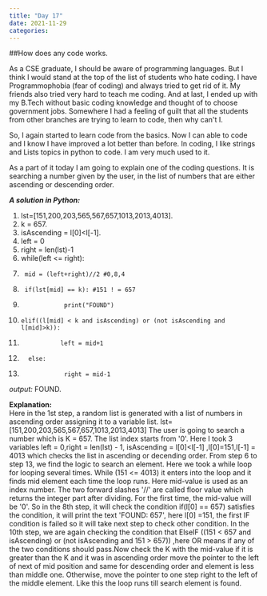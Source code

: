 ```yaml
---
title: "Day 17"
date: 2021-11-29
categories:
---
```


##How does any code works.

As a CSE graduate, I should be aware of programming languages. But I think I would stand at the top of the list of students who hate coding. I have Programmophobia (fear of coding) and always tried to get rid of it. My friends also tried very hard to teach me coding. And at last, I ended up with my B.Tech without basic coding knowledge and thought of to choose government jobs. Somewhere I had a feeling of guilt that all the students from other branches are trying to learn to code, then why can't I. 

So, I again started to learn code from the basics. Now I can able to code and I know I have improved a lot better than before. In coding, I like strings and Lists topics in python to code. I am very much used to it.

As a part of it today I am going to explain one of the coding questions. It is searching a number given by the user, in the list of numbers that are either ascending or descending order.

**_A solution in Python:_**

1. lst=[151,200,203,565,567,657,1013,2013,4013].
2. k = 657.
3. isAscending = l[0]<l[-1].
4. left = 0
5. right = len(lst)-1
6. while(left <=  right):
7.      mid = (left+right)//2 #0,8,4
8.      if(lst[mid] == k): #151 ! = 657
9.                 print("FOUND")
10.     elif((l[mid] < k and isAscending) or (not isAscending and l[mid]>k)):
11.                left = mid+1
12.       else:
13.                 right = mid-1 

_output:_ FOUND.

**Explanation:**   
Here in the 1st step, a random list is generated with a list of numbers in ascending order assigning it to a variable list.
lst=[151,200,203,565,567,657,1013,2013,4013]
The user is going to search a number which is K = 657. The list index starts from '0'. Here I took 3 variables left = 0,right = len(lst) - 1, isAscending = l[0]<l[-1] ,l[0]=151,l[-1] = 4013 which checks the list in ascending or decending order.
From step 6 to step 13, we find the logic to search an element. Here we took a while loop for looping several times. While (151 <= 4013) it enters into the loop and it finds mid element each time the loop runs. Here mid-value is used as an index number. The two forward slashes '//' are called floor value which returns the integer part after dividing.
For the first time, the mid-value will be '0'. So in the 8th step, it will check the condition if(l[0] == 657) satisfies the condition, it will print the text 'FOUND: 657', here l[0] =151, the first IF  condition is failed so it will take next step to check other condition.
In the 10th step, we are again checking the condition that ElseIF ((151 < 657 and isAscending) or (not isAscending and 151 > 657)) ,here OR means if any of the two conditions should pass.Now check the K with the mid-value if it is greater than the K and it was in ascending order move the pointer to the left of next of mid position and same for descending order and element is less than middle one. Otherwise, move the pointer to one step right to the left of the middle element. Like this the loop runs till search element is found.

